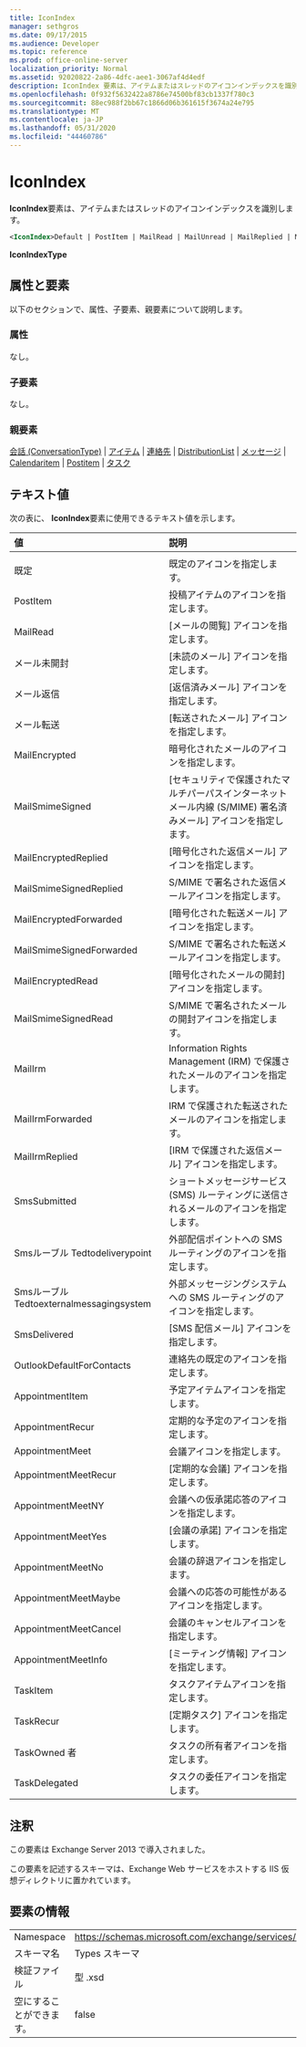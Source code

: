 ```yaml
---
title: IconIndex
manager: sethgros
ms.date: 09/17/2015
ms.audience: Developer
ms.topic: reference
ms.prod: office-online-server
localization_priority: Normal
ms.assetid: 92020822-2a86-4dfc-aee1-3067af4d4edf
description: IconIndex 要素は、アイテムまたはスレッドのアイコンインデックスを識別します。
ms.openlocfilehash: 0f932f5632422a8786e74500bf83cb1337f780c3
ms.sourcegitcommit: 88ec988f2bb67c1866d06b361615f3674a24e795
ms.translationtype: MT
ms.contentlocale: ja-JP
ms.lasthandoff: 05/31/2020
ms.locfileid: "44460786"
---
```

# <a name="iconindex"></a>IconIndex

**IconIndex**要素は、アイテムまたはスレッドのアイコンインデックスを識別します。 
  
```XML
<IconIndex>Default | PostItem | MailRead | MailUnread | MailReplied | MailForwarded | MailEncrypted | MailSmimeSigned | MailEncrytedReplied | MailSmimeSignedReplied | MailEncryptedForwarded | MailSmimeSignedForwarded | MailEncryptedRead | MailSmimeSignedRead | MailIrm | MailIrmForwarded | MailIrmReplied | SmsSubmitted | SmsRoutedToDeliveryPoint | SmsRoutedToExternalMessagingSystem | SmsDelivered | OutlookDefaultForContacts | AppointmentItem | AppointmentRecur | AppointmentMeet | AppointmentMeetRecur | AppointmentMeetNY | AppointmentMeetYes | AppointmentMeetNo | AppointmentMeetMaybe | AppointmentMeetCancel | AppointmentMeetInfo | TaskItem | TaskRecur | TaskOwned | TaskDelegated</IconIndex>
```

 **IconIndexType**
## <a name="attributes-and-elements"></a>属性と要素

以下のセクションで、属性、子要素、親要素について説明します。
  
### <a name="attributes"></a>属性

なし。
  
### <a name="child-elements"></a>子要素

なし。
  
### <a name="parent-elements"></a>親要素

[会話 (ConversationType)](conversation-conversationtype.md)  | [アイテム](item.md)  | [連絡先](contact.md)  | [DistributionList](distributionlist.md)  | [メッセージ](message-ex15websvcsotherref.md)  | [Calendaritem](calendaritem.md)  | [Postitem](postitem.md)  | [タスク](task.md)
  
## <a name="text-value"></a>テキスト値

次の表に、 **IconIndex**要素に使用できるテキスト値を示します。 
  
|**値**|**説明**|
|:-----|:-----|
|||
|既定  <br/> |既定のアイコンを指定します。  <br/> |
|PostItem  <br/> |投稿アイテムのアイコンを指定します。  <br/> |
|MailRead  <br/> |[メールの閲覧] アイコンを指定します。  <br/> |
|メール未開封  <br/> |[未読のメール] アイコンを指定します。  <br/> |
|メール返信  <br/> |[返信済みメール] アイコンを指定します。  <br/> |
|メール転送  <br/> |[転送されたメール] アイコンを指定します。  <br/> |
|MailEncrypted  <br/> |暗号化されたメールのアイコンを指定します。  <br/> |
|MailSmimeSigned  <br/> |[セキュリティで保護されたマルチパーパスインターネットメール内線 (S/MIME) 署名済みメール] アイコンを指定します。  <br/> |
|MailEncryptedReplied  <br/> |[暗号化された返信メール] アイコンを指定します。  <br/> |
|MailSmimeSignedReplied  <br/> |S/MIME で署名された返信メールアイコンを指定します。  <br/> |
|MailEncryptedForwarded  <br/> |[暗号化された転送メール] アイコンを指定します。  <br/> |
|MailSmimeSignedForwarded  <br/> |S/MIME で署名された転送メールアイコンを指定します。  <br/> |
|MailEncryptedRead  <br/> |[暗号化されたメールの開封] アイコンを指定します。  <br/> |
|MailSmimeSignedRead  <br/> |S/MIME で署名されたメールの開封アイコンを指定します。  <br/> |
|MailIrm  <br/> |Information Rights Management (IRM) で保護されたメールのアイコンを指定します。  <br/> |
|MailIrmForwarded  <br/> |IRM で保護された転送されたメールのアイコンを指定します。  <br/> |
|MailIrmReplied  <br/> |[IRM で保護された返信メール] アイコンを指定します。  <br/> |
|SmsSubmitted  <br/> |ショートメッセージサービス (SMS) ルーティングに送信されるメールのアイコンを指定します。  <br/> |
|Smsルーブル Tedtodeliverypoint  <br/> |外部配信ポイントへの SMS ルーティングのアイコンを指定します。  <br/> |
|Smsルーブル Tedtoexternalmessagingsystem  <br/> |外部メッセージングシステムへの SMS ルーティングのアイコンを指定します。  <br/> |
|SmsDelivered  <br/> |[SMS 配信メール] アイコンを指定します。  <br/> |
|OutlookDefaultForContacts  <br/> |連絡先の既定のアイコンを指定します。  <br/> |
|AppointmentItem  <br/> |予定アイテムアイコンを指定します。  <br/> |
|AppointmentRecur  <br/> |定期的な予定のアイコンを指定します。  <br/> |
|AppointmentMeet  <br/> |会議アイコンを指定します。  <br/> |
|AppointmentMeetRecur  <br/> |[定期的な会議] アイコンを指定します。  <br/> |
|AppointmentMeetNY  <br/> |会議への仮承諾応答のアイコンを指定します。  <br/> |
|AppointmentMeetYes  <br/> |[会議の承諾] アイコンを指定します。  <br/> |
|AppointmentMeetNo  <br/> |会議の辞退アイコンを指定します。  <br/> |
|AppointmentMeetMaybe  <br/> |会議への応答の可能性があるアイコンを指定します。  <br/> |
|AppointmentMeetCancel  <br/> |会議のキャンセルアイコンを指定します。  <br/> |
|AppointmentMeetInfo  <br/> |[ミーティング情報] アイコンを指定します。  <br/> |
|TaskItem  <br/> |タスクアイテムアイコンを指定します。  <br/> |
|TaskRecur  <br/> |[定期タスク] アイコンを指定します。  <br/> |
|TaskOwned 者  <br/> |タスクの所有者アイコンを指定します。  <br/> |
|TaskDelegated  <br/> |タスクの委任アイコンを指定します。  <br/> |
   
## <a name="remarks"></a>注釈

この要素は Exchange Server 2013 で導入されました。
  
この要素を記述するスキーマは、Exchange Web サービスをホストする IIS 仮想ディレクトリに置かれています。
  
## <a name="element-information"></a>要素の情報

|||
|:-----|:-----|
|Namespace  <br/> |https://schemas.microsoft.com/exchange/services/2006/types  <br/> |
|スキーマ名  <br/> |Types スキーマ  <br/> |
|検証ファイル  <br/> |型 .xsd  <br/> |
|空にすることができます。  <br/> |false  <br/> |
   

